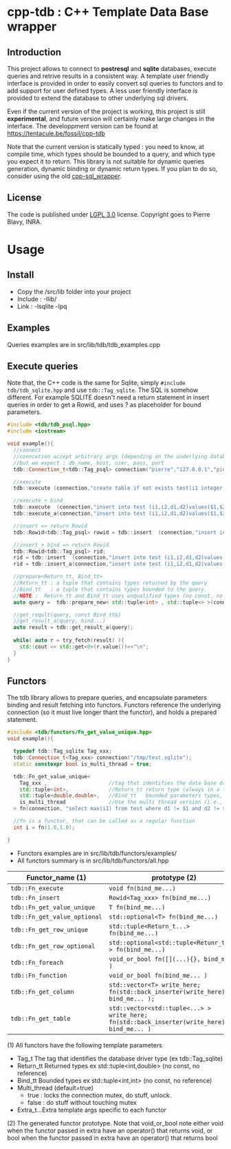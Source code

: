 # cpp-tdb : C++ Template Data Base wrapper

## Introduction
This project allows to connect to **postresql** and **sqlite** databases, execute queries and retrive results in a consistent way. A template user friendly interface is provided in order to easily convert sql queries to functors and to add support for user defined types. A less user friendly interface is provided to extend the database to other underlying sql drivers.

Even if the current version of the project is working, this project is still **experimental**, and future version will certainly make large changes in the interface. The developpment version can be found at https://tentacule.be/fossil/cpp-tdb

Note that the current version is statically typed : you need to know, at compile time, which types should be bounded to a query, and which type you expect it to return. This library is not suitable for dynamic queries generation, dynamic binding or dynamic return types. If you plan to do so, consider using the old [cpp-sql_wrapper](https://github.com/pierreblavy2/sql_wrapper).

## License
The code is published under [LGPL 3.0](https://www.gnu.org/licenses/lgpl-3.0.txt) license. Copyright goes to Pierre Blavy, INRA.

# Usage

## Install
- Copy the /src/lib folder into your project
- Include : -Ilib/
- Link : -lsqlite -lpq


## Examples 
Queries examples are in src/lib/tdb/tdb_examples.cpp

## Execute queries
Note that, the C++ code is the same for Sqlite, simply `#include tdb/tdb_sqlite.hpp` and use `tdb::Tag_sqlite`. The SQL is somehow different. For example SQLITE doesn't need a return statement in insert queries in order to get a Rowid, and uses ? as placeholder for bound parameters.

```cpp
#include <tdb/tdb_psql.hpp>
#include <iostream>

void example(){
  //connect
  //conncetion accept arbitrary args (depending on the underlying database driver)
  //but we expect : db_name, host, user, pass, port
  tdb::Connection_t<tdb::Tag_psql> connection("pierre","127.0.0.1","pierre","xxxxx");

  //execute 
  tdb::execute (connection,"create table if not exists test(i1 integer, i2 integer, d1 float, d2 float);");

  //execute + bind
  tdb::execute  (connection,"insert into test (i1,i2,d1,d2)values($1,$2,$3,$4);", std::make_tuple(1,1,0.5,0.4) );
  tdb::execute_a(connection,"insert into test (i1,i2,d1,d2)values($1,$2,$3,$4);", 10,1,0.5,0.4 );

  //insert => return Rowid
  tdb::Rowid<tdb::Tag_psql> rowid = tdb::insert  (connection,"insert into test (i1,i2,d1,d2)values(100,1,1,1) RETURNING i1");

  //insert + bind => return Rowid
  tdb::Rowid<tdb::Tag_psql> rid;
  rid = tdb::insert  (connection,"insert into test (i1,i2,d1,d2)values($1,$2,$3,$4);", std::make_tuple(1000,1,0.5,0.4) );
  rid = tdb::insert_a(connection,"insert into test (i1,i2,d1,d2)values($1,$2,$3,$4);", 10000,1,0.5,0.4 );

  //prepare<Return_tt, Bind_tt>
  //Return_tt : a tuple that contains types returned by the query
  //Bind_tt   : a tuple that contains types bounded to the query.
  //NOTE :  Return_tt and Bind_tt uses unqualified types (no const, no references)
  auto query =  tdb::prepare_new< std::tuple<int> , std::tuple<> >(connection,"select i1 from test");

  //get_reqult(query, const Bind_tt&)
  //get_result_a(query, bind...)
  auto result = tdb::get_result_a(query);
	
  while( auto r = try_fetch(result) ){
    std::cout << std::get<0>(r.value())<<"\n";
  }
}
```


## Functors
The tdb library allows to prepare queries, and encapsulate parameters binding and result fetching into functors. Functors reference the underlying connection (so it must live longer thant the functor), and holds a prepared statement. 

```cpp
#include <tdb/functors/Fn_get_value_unique.hpp>
void example(){

  typedef tdb::Tag_sqlite Tag_xxx;
  tdb::Connection_t<Tag_xxx> connection("/tmp/test.sqlite");
  static constexpr bool is_multi_thread = true;

  tdb::Fn_get_value_unique<
    Tag_xxx ,                    //tag that identifies the data base driver
    std::tuple<int>,             //Return_tt return type (always in a tuple, no references, no const)
    std::tuple<double,double>,   //Bind_tt   bounded parameters types, (always in a tuple, no references, no const)
    is_multi_thread              //Use the multi thread version (i.e., automatically locks the connection mutex)
  > fn(connection, "select max(i1) from test where d1 != $1 and d2 != $2");

  //fn is a functor, that can be called as a regular function
  int i = fn(1.0,1.0);

}
```

- Functors examples are in src/lib/tdb/functors/examples/
- All functors summary is in src/lib/tdb/functors/all.hpp


Functor_name (1)|prototype (2)|Extra_t...
----------------|-------------|-----------
`tdb::Fn_execute`      |`void fn(bind_me...)`| 	
`tdb::Fn_insert` 	    |`Rowid<Tag_xxx> fn(bind_me...)`|
`tdb::Fn_get_value_unique`|`T fn(bind_me...)`| 	
`tdb::Fn_get_value_optional`|`std::optional<T> fn(bind_me...)`|	
`tdb::Fn_get_row_unique`|`std::tuple<Return_t...> fn(bind_me...)`| 	
`tdb::Fn_get_row_optional`|`std::optional<std::tuple<Retunr_t...> > fn(bind_me...)`|
`tdb::Fn_foreach`|`void_or_bool fn([](...){}, bind_me... )`|	
`tdb::Fn_function`|`void_or_bool fn(bind_me... )`|`Function_t`
`tdb::Fn_get_column`|`std::vector<T> write_here; fn(std::back_inserter(write_here) , bind_me... );`| 	
`tdb::Fn_get_table`|`std::vector<std::tuple<...> > write_here; fn(std::back_inserter(write_here) , bind_me... )`|

(1) All functors have the following template parameters
  - Tag_t The tag that identifies the database driver type (ex tdb::Tag_sqlite)
  - Return_tt Returned types ex std::tuple<int,double> (no const, no reference)
  - Bind_tt Bounded types ex std::tuple<int,int> (no const, no reference)
  - Multi_thread (default=true)
    - true : locks the connection mutex, do stuff, unlock. 
    - false : do stuff without touching mutex
  - Extra_t...Extra template args specific to each functor
  
(2) The generated functor prototype. Note that void_or_bool note either void when the functor passed in extra have an operator() that returns void, or bool when the functor passed in extra have an operator() that returns bool



